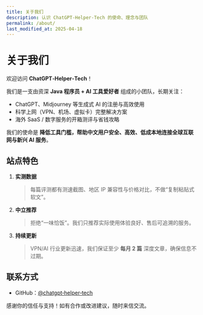 ```yaml
---
title: 关于我们
description: 认识 ChatGPT‑Helper‑Tech 的使命、理念与团队
permalink: /about/
last_modified_at: 2025-04-18
---
```


# 关于我们

欢迎访问 **ChatGPT‑Helper‑Tech**！

我们是一支由资深 **Java 程序员 + AI 工具爱好者** 组成的小团队，长期关注：

- ChatGPT、Midjourney 等生成式 AI 的注册与高效使用  
- 科学上网（VPN、机场、虚拟卡）完整解决方案  
- 海外 SaaS / 数字服务的开箱测评与省钱攻略  

我们的使命是 **降低工具门槛，帮助中文用户安全、高效、低成本地连接全球互联网与新兴 AI 服务**。

## 站点特色

1. **实测数据**  
   > 每篇评测都有测速截图、地区 IP 兼容性与价格对比，不做“复制粘贴式软文”。

2. **中立推荐**  
   > 拒绝“一味恰饭”。我们只推荐实际使用体验良好、售后可追溯的服务。

3. **持续更新**  
   > VPN/AI 行业更新迅速，我们保证至少 **每月 2 篇** 深度文章，确保信息不过期。

## 联系方式

- GitHub：[@chatgpt‑helper‑tech](https://github.com/chatgpt-helper-tech)

感谢你的信任与支持！如有合作或改进建议，随时来信交流。
